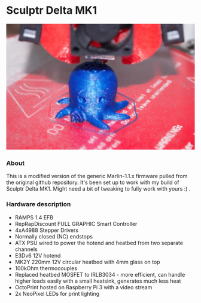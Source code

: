 # Sculptr Delta MK1

![Sculptr Delta MK1 printing an octopus model](images/DSC09739.jpg)

### About

This is a modified version of the generic Marlin-1.1.x firmware pulled from the original github repository.
It's been set up to work with my build of Sculptr Delta MK1.
Might need a bit of tweaking to fully work with yours :) .

### Hardware description
- RAMPS 1.4 EFB
- RepRapDiscount FULL GRAPHIC Smart Controller
- 4xA4988 Stepper Drivers
- Normally closed (NC) endstops
- ATX PSU wired to power the hotend and heatbed from two separate channels
- E3Dv6 12V hotend
- MK2Y 220mm 12V circular heatbed with 4mm glass on top
- 100kOhm thermocouples
- Replaced heatbed MOSFET to IRLB3034 - more efficient, can handle higher loads easily with a small heatsink, generates much less heat
- OctoPrint hosted on Raspberry Pi 3 with a video stream
- 2x NeoPixel LEDs for print lighting
